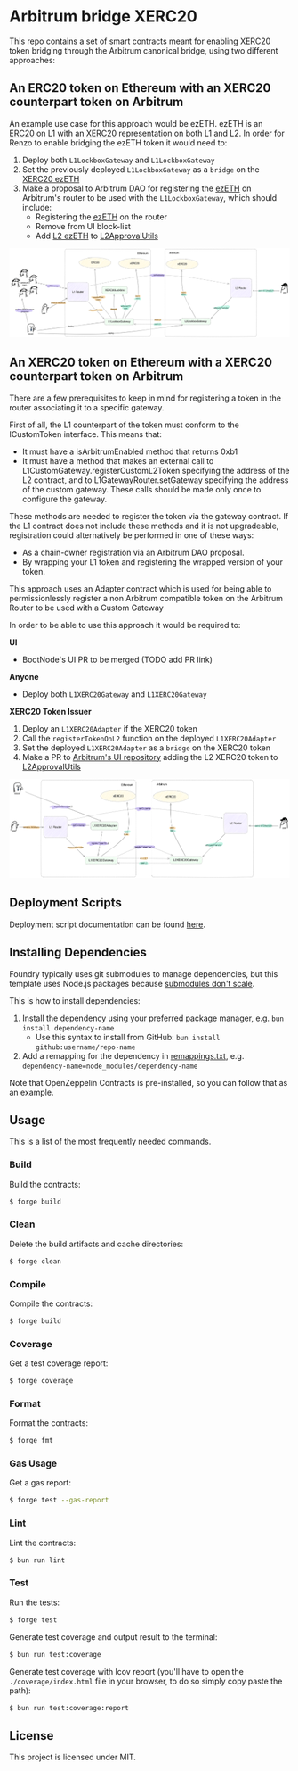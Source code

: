 # Arbitrum bridge XERC20

This repo contains a set of smart contracts meant for enabling XERC20 token bridging through the Arbitrum canonical
bridge, using two different approaches:

## An ERC20 token on Ethereum with an XERC20 counterpart token on Arbitrum

An example use case for this approach would be ezETH. ezETH is an
[ERC20](https://etherscan.io/token/0xbf5495Efe5DB9ce00f80364C8B423567e58d2110) on L1 with an
[XERC20](https://etherscan.io/address/0x2416092f143378750bb29b79ed961ab195cceea5) representation on both L1 and L2. In
order for Renzo to enable bridging the ezETH token it would need to:

1. Deploy both `L1LockboxGateway` and `L1LockboxGateway`
2. Set the previously deployed `L1LockboxGateway` as a `bridge` on the
   [XERC20 ezETH](https://etherscan.io/address/0x2416092f143378750bb29b79ed961ab195cceea5)
3. Make a proposal to Arbitrum DAO for registering the
   [ezETH](https://etherscan.io/token/0xbf5495Efe5DB9ce00f80364C8B423567e58d2110) on Arbitrum's router to be used with
   the `L1LockboxGateway`, which should include:
   - Registering the [ezETH](https://etherscan.io/token/0xbf5495Efe5DB9ce00f80364C8B423567e58d2110) on the router
   - Remove from UI block-list
   - Add [L2 ezETH](https://arbiscan.io/address/0x2416092f143378750bb29b79ed961ab195cceea5) to
     [L2ApprovalUtils](https://github.com/OffchainLabs/arbitrum-token-bridge/blob/master/packages/arb-token-bridge-ui/src/util/L2ApprovalUtils.ts)

![ERC20<>XERC20](/docs/Arbitrum2.png)

## An XERC20 token on Ethereum with a XERC20 counterpart token on Arbitrum

There are a few prerequisites to keep in mind for registering a token in the router associating it to a specific gateway.

First of all, the L1 counterpart of the token must conform to the ICustomToken interface. This means that:

- It must have a isArbitrumEnabled method that returns 0xb1
- It must have a method that makes an external call to L1CustomGateway.registerCustomL2Token specifying the address of
  the L2 contract, and to L1GatewayRouter.setGateway specifying the address of the custom gateway. These calls should be
  made only once to configure the gateway.

These methods are needed to register the token via the gateway contract. If the L1 contract does not include these
methods and it is not upgradeable, registration could alternatively be performed in one of these ways:

- As a chain-owner registration via an Arbitrum DAO proposal.
- By wrapping your L1 token and registering the wrapped version of your token.

This approach uses an Adapter contract which is used for being able to permissionlessly register a non Arbitrum
compatible token on the Arbitrum Router to be used with a Custom Gateway

In order to be able to use this approach it would be required to:

**UI**

- BootNode's UI PR to be merged (TODO add PR link)

**Anyone**

- Deploy both `L1XERC20Gateway` and `L1XERC20Gateway`

**XERC20 Token Issuer**

1. Deploy an `L1XERC20Adapter` if the XERC20 token
2. Call the `registerTokenOnL2` function on the deployed `L1XERC20Adapter`
3. Set the deployed `L1XERC20Adapter` as a `bridge` on the XERC20 token
4. Make a PR to [Arbitrum's UI repository](https://github.com/OffchainLabs/arbitrum-token-bridge) adding the L2 XERC20
   token to
   [L2ApprovalUtils](https://github.com/OffchainLabs/arbitrum-token-bridge/blob/master/packages/arb-token-bridge-ui/src/util/L2ApprovalUtils.ts)

![XERC20<>XERC20](/docs/Arbitrum1.png)

## Deployment Scripts

Deployment script documentation can be found [here](./docs/deployment.md).

## Installing Dependencies

Foundry typically uses git submodules to manage dependencies, but this template uses Node.js packages because
[submodules don't scale](https://twitter.com/PaulRBerg/status/1736695487057531328).

This is how to install dependencies:

1. Install the dependency using your preferred package manager, e.g. `bun install dependency-name`
   - Use this syntax to install from GitHub: `bun install github:username/repo-name`
2. Add a remapping for the dependency in [remappings.txt](./remappings.txt), e.g.
   `dependency-name=node_modules/dependency-name`

Note that OpenZeppelin Contracts is pre-installed, so you can follow that as an example.

## Usage

This is a list of the most frequently needed commands.

### Build

Build the contracts:

```sh
$ forge build
```

### Clean

Delete the build artifacts and cache directories:

```sh
$ forge clean
```

### Compile

Compile the contracts:

```sh
$ forge build
```

### Coverage

Get a test coverage report:

```sh
$ forge coverage
```

### Format

Format the contracts:

```sh
$ forge fmt
```

### Gas Usage

Get a gas report:

```sh
$ forge test --gas-report
```

### Lint

Lint the contracts:

```sh
$ bun run lint
```

### Test

Run the tests:

```sh
$ forge test
```

Generate test coverage and output result to the terminal:

```sh
$ bun run test:coverage
```

Generate test coverage with lcov report (you'll have to open the `./coverage/index.html` file in your browser, to do so
simply copy paste the path):

```sh
$ bun run test:coverage:report
```

## License

This project is licensed under MIT.
